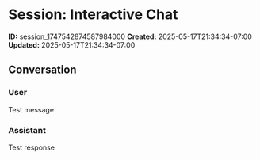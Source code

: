 # Session: Interactive Chat

**ID:** session_1747542874587984000
**Created:** 2025-05-17T21:34:34-07:00
**Updated:** 2025-05-17T21:34:34-07:00

## Conversation

### User

Test message

### Assistant

Test response

